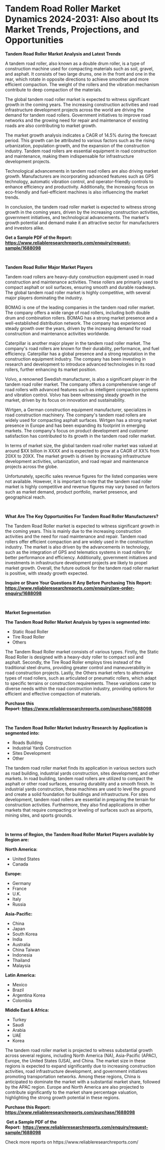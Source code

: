 <p><h1>Tandem Road Roller Market Dynamics 2024-2031: Also about Its Market Trends, Projections, and Opportunities</h1></p><p><strong>Tandem Road Roller Market Analysis and Latest Trends</strong></p>
<p><p>A tandem road roller, also known as a double drum roller, is a type of construction machine used for compacting materials such as soil, gravel, and asphalt. It consists of two large drums, one in the front and one in the rear, which rotate in opposite directions to achieve smoother and more efficient compaction. The weight of the rollers and the vibration mechanism contribute to deep compaction of the materials.</p><p>The global tandem road roller market is expected to witness significant growth in the coming years. The increasing construction activities and road infrastructure development projects across the world are driving the demand for tandem road rollers. Government initiatives to improve road networks and the growing need for repair and maintenance of existing roads are also contributing to market growth.</p><p>The market growth analysis indicates a CAGR of 14.5% during the forecast period. This growth can be attributed to various factors such as the rising urbanization, population growth, and the expansion of the construction industry. Tandem road rollers are essential equipment in road construction and maintenance, making them indispensable for infrastructure development projects.</p><p>Technological advancements in tandem road rollers are also driving market growth. Manufacturers are incorporating advanced features such as GPS technology, automatic vibration control, and operator-friendly controls to enhance efficiency and productivity. Additionally, the increasing focus on eco-friendly and fuel-efficient machines is also influencing the market trends.</p><p>In conclusion, the tandem road roller market is expected to witness strong growth in the coming years, driven by the increasing construction activities, government initiatives, and technological advancements. The market's growth potential and demand make it an attractive sector for manufacturers and investors alike.</p></p>
<p><strong>Get a Sample PDF of the Report:&nbsp; <a href="https://www.reliableresearchreports.com/enquiry/request-sample/1688098">https://www.reliableresearchreports.com/enquiry/request-sample/1688098</a></strong></p>
<p>&nbsp;</p>
<p><strong>Tandem Road Roller Major Market Players</strong></p>
<p><p>Tandem road rollers are heavy-duty construction equipment used in road construction and maintenance activities. These rollers are primarily used to compact asphalt or soil surfaces, ensuring smooth and durable roadways. The global tandem road roller market is highly competitive, with several major players dominating the industry.</p><p>BOMAG is one of the leading companies in the tandem road roller market. The company offers a wide range of road rollers, including both double drum and combination rollers. BOMAG has a strong market presence and a well-established distribution network. The company has experienced steady growth over the years, driven by the increasing demand for road construction and maintenance activities worldwide.</p><p>Caterpillar is another major player in the tandem road roller market. The company's road rollers are known for their durability, performance, and fuel efficiency. Caterpillar has a global presence and a strong reputation in the construction equipment industry. The company has been investing in research and development to introduce advanced technologies in its road rollers, further enhancing its market position.</p><p>Volvo, a renowned Swedish manufacturer, is also a significant player in the tandem road roller market. The company offers a comprehensive range of road rollers with advanced features such as intelligent compaction systems and vibration control. Volvo has been witnessing steady growth in the market, driven by its focus on innovation and sustainability.</p><p>Wirtgen, a German construction equipment manufacturer, specializes in road construction machinery. The company's tandem road rollers are widely used for compacting asphalt surfaces. Wirtgen has a strong market presence in Europe and has been expanding its footprint in emerging markets. The company's focus on product development and customer satisfaction has contributed to its growth in the tandem road roller market.</p><p>In terms of market size, the global tandem road roller market was valued at around $XX billion in XXXX and is expected to grow at a CAGR of XX% from 20XX to 20XX. The market growth is driven by increasing infrastructure development activities, urbanization, and road repair and maintenance projects across the globe.</p><p>Unfortunately, specific sales revenue figures for the listed companies were not available. However, it is important to note that the tandem road roller market is highly competitive and revenue figures may vary based on factors such as market demand, product portfolio, market presence, and geographical reach.</p></p>
<p>&nbsp;</p>
<p><strong>What Are The Key Opportunities For Tandem Road Roller Manufacturers?</strong></p>
<p><p>The Tandem Road Roller market is expected to witness significant growth in the coming years. This is mainly due to the increasing construction activities and the need for road maintenance and repair. Tandem road rollers offer efficient compaction and are widely used in the construction industry. The market is also driven by the advancements in technology, such as the integration of GPS and telematics systems in road rollers for better performance and efficiency. Additionally, government initiatives and investments in infrastructure development projects are likely to propel market growth. Overall, the future outlook for the tandem road roller market is positive, with steady growth expected.</p></p>
<p><strong>Inquire or Share Your Questions If Any Before Purchasing This Report: <a href="https://www.reliableresearchreports.com/enquiry/pre-order-enquiry/1688098">https://www.reliableresearchreports.com/enquiry/pre-order-enquiry/1688098</a></strong></p>
<p>&nbsp;</p>
<p><strong>Market Segmentation</strong></p>
<p><strong>The Tandem Road Roller Market Analysis by types is segmented into:</strong></p>
<p><ul><li>Static Road Roller</li><li>Tire Road Roller</li><li>Others</li></ul></p>
<p><p>The Tandem Road Roller market consists of various types. Firstly, the Static Road Roller is designed with a heavy-duty roller to compact soil and asphalt. Secondly, the Tire Road Roller employs tires instead of the traditional steel drums, providing greater control and maneuverability in road construction projects. Lastly, the Others market refers to alternative types of road rollers, such as articulated or pneumatic rollers, which adapt to specific terrains or construction requirements. These variations cater to diverse needs within the road construction industry, providing options for efficient and effective compaction of materials.</p></p>
<p><strong>Purchase this Report:&nbsp;<a href="https://www.reliableresearchreports.com/purchase/1688098">https://www.reliableresearchreports.com/purchase/1688098</a></strong></p>
<p>&nbsp;</p>
<p><strong>The Tandem Road Roller Market Industry Research by Application is segmented into:</strong></p>
<p><ul><li>Roads Building</li><li>Industrial Yards Construction</li><li>Sites Development</li><li>Other</li></ul></p>
<p><p>The tandem road roller market finds its application in various sectors such as road building, industrial yards construction, sites development, and other markets. In road building, tandem road rollers are utilized to compact the asphalt or other road surfaces, ensuring durability and a smooth finish. In industrial yards construction, these machines are used to level the ground and create a solid foundation for buildings and infrastructure. For sites development, tandem road rollers are essential in preparing the terrain for construction activities. Furthermore, they also find applications in other markets that require compacting or leveling of surfaces such as airports, mining sites, and sports grounds.</p></p>
<p>&nbsp;</p>
<p><strong>In terms of Region, the Tandem Road Roller Market Players available by Region are:</strong></p>
<p>
    <p> <strong> North America: </strong>
        <ul>
            <li>United States</li>
            <li>Canada</li>
        </ul>
        </p> 
    <p> <strong> Europe: </strong>
        <ul>
            <li>Germany</li>
            <li>France</li>
            <li>U.K.</li>
            <li>Italy</li>
            <li>Russia</li>
        </ul>
        </p> 
    <p> <strong> Asia-Pacific: </strong>
        <ul>
            <li>China</li>
            <li>Japan</li>
            <li>South Korea</li>
            <li>India</li>
            <li>Australia</li>
            <li>China Taiwan</li>
            <li>Indonesia</li>
            <li>Thailand</li>
            <li>Malaysia</li>
        </ul>
        </p> 
    <p> <strong> Latin America: </strong>
        <ul>
            <li>Mexico</li>
            <li>Brazil</li>
            <li>Argentina Korea</li>
            <li>Colombia</li>
        </ul>
        </p> 
    <p> <strong> Middle East & Africa: </strong>
        <ul>
            <li>Turkey</li>
            <li>Saudi</li>
            <li>Arabia</li>
            <li>UAE</li>
            <li>Korea</li>
        </ul>
    </p>
    </p>
<p><p>The tandem road roller market is projected to witness substantial growth across several regions, including North America (NA), Asia-Pacific (APAC), Europe, the United States (USA), and China. The market size in these regions is expected to expand significantly due to increasing construction activities, road infrastructure development, and government initiatives promoting transportation networks. Among these regions, China is anticipated to dominate the market with a substantial market share, followed by the APAC region. Europe and North America are also projected to contribute significantly to the market share percentage valuation, highlighting the strong growth potential in these regions.</p></p>
<p><strong>Purchase this Report: <a href="https://www.reliableresearchreports.com/purchase/1688098">https://www.reliableresearchreports.com/purchase/1688098</a></strong></p>
<p>&nbsp;<strong>Get a Sample PDF of the Report:&nbsp;&nbsp;<a href="https://www.reliableresearchreports.com/enquiry/request-sample/1688098">https://www.reliableresearchreports.com/enquiry/request-sample/1688098</a></strong></p>
<p><strong></strong></p>
<p>Check more reports on https://www.reliableresearchreports.com/</p>